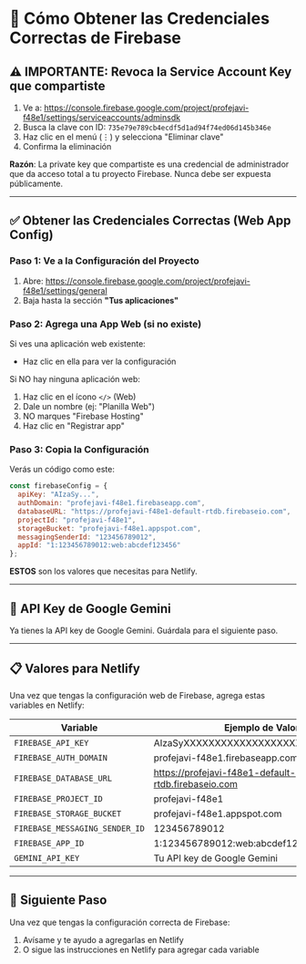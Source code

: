# 🔑 Cómo Obtener las Credenciales Correctas de Firebase

## ⚠️ IMPORTANTE: Revoca la Service Account Key que compartiste

1. Ve a: https://console.firebase.google.com/project/profejavi-f48e1/settings/serviceaccounts/adminsdk
2. Busca la clave con ID: `735e79e789cb4ecdf5d1ad94f74ed06d145b346e`
3. Haz clic en el menú (⋮) y selecciona "Eliminar clave"
4. Confirma la eliminación

**Razón**: La private key que compartiste es una credencial de administrador que da acceso total a tu proyecto Firebase. Nunca debe ser expuesta públicamente.

---

## ✅ Obtener las Credenciales Correctas (Web App Config)

### Paso 1: Ve a la Configuración del Proyecto
1. Abre: https://console.firebase.google.com/project/profejavi-f48e1/settings/general
2. Baja hasta la sección **"Tus aplicaciones"**

### Paso 2: Agrega una App Web (si no existe)
Si ves una aplicación web existente:
- Haz clic en ella para ver la configuración

Si NO hay ninguna aplicación web:
1. Haz clic en el ícono `</>`  (Web)
2. Dale un nombre (ej: "Planilla Web")
3. NO marques "Firebase Hosting"
4. Haz clic en "Registrar app"

### Paso 3: Copia la Configuración
Verás un código como este:

```javascript
const firebaseConfig = {
  apiKey: "AIzaSy...",
  authDomain: "profejavi-f48e1.firebaseapp.com",
  databaseURL: "https://profejavi-f48e1-default-rtdb.firebaseio.com",
  projectId: "profejavi-f48e1",
  storageBucket: "profejavi-f48e1.appspot.com",
  messagingSenderId: "123456789012",
  appId: "1:123456789012:web:abcdef123456"
};
```

**ESTOS** son los valores que necesitas para Netlify.

---

## 🤖 API Key de Google Gemini

Ya tienes la API key de Google Gemini. Guárdala para el siguiente paso.

---

## 📋 Valores para Netlify

Una vez que tengas la configuración web de Firebase, agrega estas variables en Netlify:

| Variable | Ejemplo de Valor |
|----------|------------------|
| `FIREBASE_API_KEY` | AIzaSyXXXXXXXXXXXXXXXXXXXXXXXXXXXXXX |
| `FIREBASE_AUTH_DOMAIN` | profejavi-f48e1.firebaseapp.com |
| `FIREBASE_DATABASE_URL` | https://profejavi-f48e1-default-rtdb.firebaseio.com |
| `FIREBASE_PROJECT_ID` | profejavi-f48e1 |
| `FIREBASE_STORAGE_BUCKET` | profejavi-f48e1.appspot.com |
| `FIREBASE_MESSAGING_SENDER_ID` | 123456789012 |
| `FIREBASE_APP_ID` | 1:123456789012:web:abcdef123456 |
| `GEMINI_API_KEY` | Tu API key de Google Gemini |

---

## 🚀 Siguiente Paso

Una vez que tengas la configuración correcta de Firebase:
1. Avísame y te ayudo a agregarlas en Netlify
2. O sigue las instrucciones en Netlify para agregar cada variable
